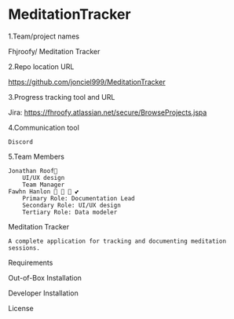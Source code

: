 # MeditationTracker
1.Team/project names

Fhjroofy/ Meditation Tracker

2.Repo location URL

https://github.com/jonciel999/MeditationTracker

3.Progress tracking tool and URL

Jira: https://fhroofy.atlassian.net/secure/BrowseProjects.jspa

4.Communication tool

    Discord

5.Team Members

    Jonathan Roof🐍
        UI/UX design
        Team Manager
    Fawhn Hanlon 🦌 💞 🦔 💕
        Primary Role: Documentation Lead
        Secondary Role: UI/UX design
        Tertiary Role: Data modeler

Meditation Tracker

    A complete application for tracking and documenting meditation sessions.

Requirements

Out-of-Box Installation

Developer Installation

License
